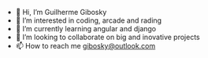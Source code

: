 - 👋 Hi, I’m Guilherme Gibosky
- 👀 I’m interested in coding, arcade and rading
- 🌱 I’m currently learning angular and django
- 💞️ I’m looking to collaborate on big and inovative projects
- 📫 How to reach me gibosky@outlook.com

<!---
gibosky-voetranquilo/gibosky-voetranquilo is a ✨ special ✨ repository because its `README.md` (this file) appears on your GitHub profile.
You can click the Preview link to take a look at your changes.
--->
